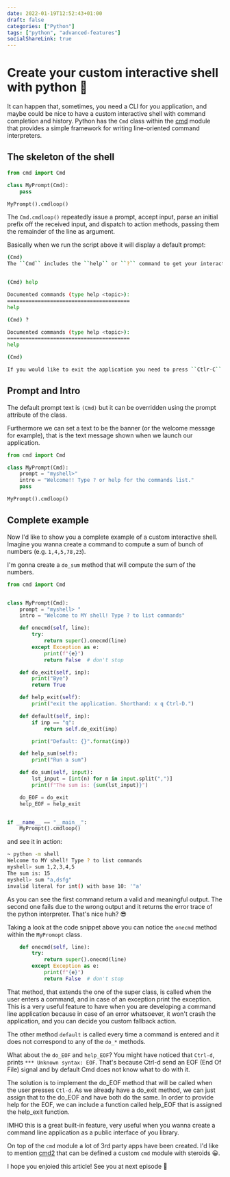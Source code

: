 ```yaml
---
date: 2022-01-19T12:52:43+01:00
draft: false
categories: ["Python"]
tags: ["python", "advanced-features"]
socialShareLink: true
---
```


# Create your custom interactive shell with python 🐍

It can happen that, sometimes, you need a CLI for you application, and maybe could be
nice to have a custom interactive shell with command completion and history. Python has the
``Cmd`` class within the [cmd](https://docs.python.org/3/library/cmd.html) module that
provides a simple framework for writing line-oriented command interpreters.

## The skeleton of the shell

```python
from cmd import Cmd

class MyPrompt(Cmd):
    pass

MyPrompt().cmdloop()
```

The ``Cmd.cmdloop()`` repeatedly issue a prompt, accept input, parse an initial
prefix off the received input, and dispatch to action methods, passing them
the remainder of the line as argument.

Basically when we run the script above it will display a default prompt:

```bash
(Cmd)
The ``Cmd`` includes the ``help`` or ``?`` command to get your interactive shell help:
```

```bash

(Cmd) help

Documented commands (type help <topic>):
========================================
help

(Cmd) ?

Documented commands (type help <topic>):
========================================
help

(Cmd)

If you would like to exit the application you need to press ``Ctlr-C`` and get a ``KeyboardInterrupt``.
```

## Prompt and Intro

The default prompt text is ``(Cmd)`` but it can be overridden using the prompt
attribute of the class.

Furthermore we can set a text to be the banner (or the welcome message for example),
that is the text message shown when we launch our application.

```python
from cmd import Cmd

class MyPrompt(Cmd):
    prompt = "myshell>"
    intro = "Welcome!! Type ? or help for the commands list."
    pass

MyPrompt().cmdloop()
```

## Complete example

Now I'd like to show you a complete example of a custom interactive shell.
Imagine you wanna create a command to compute a sum of bunch of numbers (e.g. `1,4,5,78,23`).

I'm gonna create a `do_sum` method that will compute the sum of the numbers.

```python
from cmd import Cmd


class MyPrompt(Cmd):
    prompt = "myshell> "
    intro = "Welcome to MY shell! Type ? to list commands"

    def onecmd(self, line):
        try:
            return super().onecmd(line)
        except Exception as e:
            print(f"{e}")
            return False  # don't stop

    def do_exit(self, inp):
        print("Bye")
        return True

    def help_exit(self):
        print("exit the application. Shorthand: x q Ctrl-D.")

    def default(self, inp):
        if inp == "q":
            return self.do_exit(inp)

        print("Default: {}".format(inp))

    def help_sum(self):
        print("Run a sum")

    def do_sum(self, input):
        lst_input = [int(n) for n in input.split(",")]
        print(f"The sum is: {sum(lst_input)}")

    do_EOF = do_exit
    help_EOF = help_exit


if __name__ == "__main__":
    MyPrompt().cmdloop()
```

and see it in action:

```bash
~ python -m shell
Welcome to MY shell! Type ? to list commands
myshell> sum 1,2,3,4,5
The sum is: 15
myshell> sum "a,dsfg"
invalid literal for int() with base 10: '"a'
```

As you can see the first command return a valid and meaningful output. The second one fails due to the wrong output and it returns the error trace of the python interpreter. That's nice huh? 😎

Taking a look at the code snippet above you can notice the `onecmd` method within the `MyPromopt` class. 

```python
    def onecmd(self, line):
        try:
            return super().onecmd(line)
        except Exception as e:
            print(f"{e}")
            return False  # don't stop
```

That method, that extends the one of the super class, is called when the user enters a command, and in case of an exception print the exception. This is a very useful feature to have when you are developing a command line application because in case of an error whatsoever, it won't crash the application, and you can decide you custom fallback action.

The other method `default` is called every time a command is entered and it does not correspond to any of the `do_*` methods.

What about the `do_EOF` and `help_EOF`? You might have noticed that `Ctrl-d`, prints ``*** Unknown syntax: EOF``.
That's because Ctrl-d send an EOF (End Of File) signal and by default Cmd does not know what to do with it.

The solution is to implement the do_EOF method that will be called when the user presses `Ctl-d`. As we already have a do_exit method, we can just assign that to the do_EOF and have both do the same. In order to provide help for the EOF, we can include a function called help_EOF that is assigned the help_exit function.

IMHO this is a great built-in feature, very useful when you wanna create a command line application as a public interface of you library.

On top of the `cmd` module a lot of 3rd party apps have been created. I'd like to mention [cmd2](https://github.com/python-cmd2/cmd2) that can be defined a custom `cmd` module with steroids 😀.

I hope you enjoied this article! See you at next episode 👋